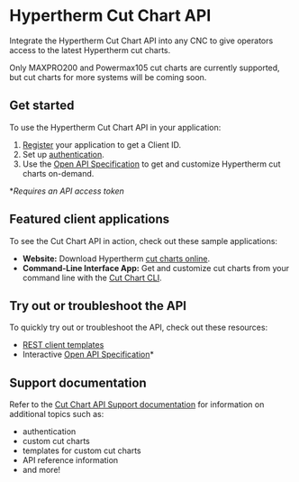 # Hypertherm Cut Chart API

Integrate the Hypertherm Cut Chart API into any CNC to give operators access to the latest Hypertherm cut charts. 

Only MAXPRO200 and Powermax105 cut charts are currently supported, but cut charts for more systems will be coming soon.

## Get started
To use the Hypertherm Cut Chart API in your application:
1. [Register](https://clientregistration.z20.web.core.windows.net/) your application to get a Client ID.
2. Set up [authentication](./Support/authentication.md).
3. Use the [Open API Specification](../reference/cutchart-api/openapi.yml) to get and customize Hypertherm cut charts on-demand.

**Requires an API access token* 

## Featured client applications

To see the Cut Chart API in action, check out these sample applications:

 - **Website:** Download Hypertherm [cut charts online](https://cutchartsapp.z20.web.core.windows.net/).
 - **Command-Line Interface App:** Get and customize cut charts from your command line with the [Cut Chart CLI](https://github.com/hypertherm/cc-cli).
 
## Try out or troubleshoot the API
To quickly try out or troubleshoot the API, check out these resources:
- [REST client templates](./Support/test-troubleshoot.md)
- Interactive [Open API Specification](../reference/cutchart-api/openapi.yml)*

 
 ## Support documentation
Refer to the [Cut Chart API Support documentation](https://stoplight.io/p/docs/gh/hypertherm/cutchart-api/docs/Home.md?srn=gh/hypertherm/cutchart-api/docs/Home.md) for information on additional topics such as:
 - authentication
 - custom cut charts
 - templates for custom cut charts
 - API reference information
 - and more! 
